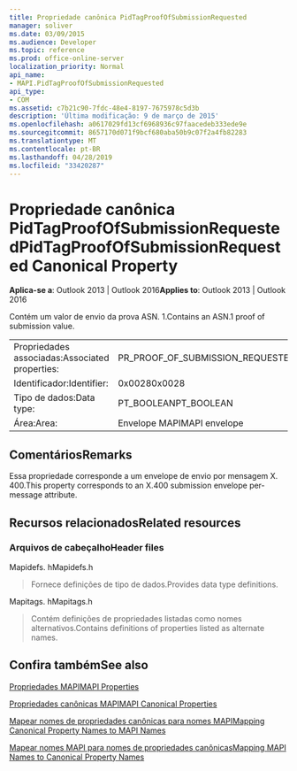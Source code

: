 ```yaml
---
title: Propriedade canônica PidTagProofOfSubmissionRequested
manager: soliver
ms.date: 03/09/2015
ms.audience: Developer
ms.topic: reference
ms.prod: office-online-server
localization_priority: Normal
api_name:
- MAPI.PidTagProofOfSubmissionRequested
api_type:
- COM
ms.assetid: c7b21c90-7fdc-48e4-8197-7675978c5d3b
description: 'Última modificação: 9 de março de 2015'
ms.openlocfilehash: a0617029fd13cf6968936c97faacedeb333ede9e
ms.sourcegitcommit: 8657170d071f9bcf680aba50b9c07f2a4fb82283
ms.translationtype: MT
ms.contentlocale: pt-BR
ms.lasthandoff: 04/28/2019
ms.locfileid: "33420287"
---
```

# <a name="pidtagproofofsubmissionrequested-canonical-property"></a><span data-ttu-id="26b85-103">Propriedade canônica PidTagProofOfSubmissionRequested</span><span class="sxs-lookup"><span data-stu-id="26b85-103">PidTagProofOfSubmissionRequested Canonical Property</span></span>

  
  
<span data-ttu-id="26b85-104">**Aplica-se a**: Outlook 2013 | Outlook 2016</span><span class="sxs-lookup"><span data-stu-id="26b85-104">**Applies to**: Outlook 2013 | Outlook 2016</span></span> 
  
<span data-ttu-id="26b85-105">Contém um valor de envio da prova ASN. 1.</span><span class="sxs-lookup"><span data-stu-id="26b85-105">Contains an ASN.1 proof of submission value.</span></span>
  
|||
|:-----|:-----|
|<span data-ttu-id="26b85-106">Propriedades associadas:</span><span class="sxs-lookup"><span data-stu-id="26b85-106">Associated properties:</span></span>  <br/> |<span data-ttu-id="26b85-107">PR_PROOF_OF_SUBMISSION_REQUESTED</span><span class="sxs-lookup"><span data-stu-id="26b85-107">PR_PROOF_OF_SUBMISSION_REQUESTED</span></span>  <br/> |
|<span data-ttu-id="26b85-108">Identificador:</span><span class="sxs-lookup"><span data-stu-id="26b85-108">Identifier:</span></span>  <br/> |<span data-ttu-id="26b85-109">0x0028</span><span class="sxs-lookup"><span data-stu-id="26b85-109">0x0028</span></span>  <br/> |
|<span data-ttu-id="26b85-110">Tipo de dados:</span><span class="sxs-lookup"><span data-stu-id="26b85-110">Data type:</span></span>  <br/> |<span data-ttu-id="26b85-111">PT_BOOLEAN</span><span class="sxs-lookup"><span data-stu-id="26b85-111">PT_BOOLEAN</span></span>  <br/> |
|<span data-ttu-id="26b85-112">Área:</span><span class="sxs-lookup"><span data-stu-id="26b85-112">Area:</span></span>  <br/> |<span data-ttu-id="26b85-113">Envelope MAPI</span><span class="sxs-lookup"><span data-stu-id="26b85-113">MAPI envelope</span></span>  <br/> |
   
## <a name="remarks"></a><span data-ttu-id="26b85-114">Comentários</span><span class="sxs-lookup"><span data-stu-id="26b85-114">Remarks</span></span>

<span data-ttu-id="26b85-115">Essa propriedade corresponde a um envelope de envio por mensagem X. 400.</span><span class="sxs-lookup"><span data-stu-id="26b85-115">This property corresponds to an X.400 submission envelope per-message attribute.</span></span>
  
## <a name="related-resources"></a><span data-ttu-id="26b85-116">Recursos relacionados</span><span class="sxs-lookup"><span data-stu-id="26b85-116">Related resources</span></span>

### <a name="header-files"></a><span data-ttu-id="26b85-117">Arquivos de cabeçalho</span><span class="sxs-lookup"><span data-stu-id="26b85-117">Header files</span></span>

<span data-ttu-id="26b85-118">Mapidefs. h</span><span class="sxs-lookup"><span data-stu-id="26b85-118">Mapidefs.h</span></span>
  
> <span data-ttu-id="26b85-119">Fornece definições de tipo de dados.</span><span class="sxs-lookup"><span data-stu-id="26b85-119">Provides data type definitions.</span></span>
    
<span data-ttu-id="26b85-120">Mapitags. h</span><span class="sxs-lookup"><span data-stu-id="26b85-120">Mapitags.h</span></span>
  
> <span data-ttu-id="26b85-121">Contém definições de propriedades listadas como nomes alternativos.</span><span class="sxs-lookup"><span data-stu-id="26b85-121">Contains definitions of properties listed as alternate names.</span></span>
    
## <a name="see-also"></a><span data-ttu-id="26b85-122">Confira também</span><span class="sxs-lookup"><span data-stu-id="26b85-122">See also</span></span>



[<span data-ttu-id="26b85-123">Propriedades MAPI</span><span class="sxs-lookup"><span data-stu-id="26b85-123">MAPI Properties</span></span>](mapi-properties.md)
  
[<span data-ttu-id="26b85-124">Propriedades canônicas MAPI</span><span class="sxs-lookup"><span data-stu-id="26b85-124">MAPI Canonical Properties</span></span>](mapi-canonical-properties.md)
  
[<span data-ttu-id="26b85-125">Mapear nomes de propriedades canônicas para nomes MAPI</span><span class="sxs-lookup"><span data-stu-id="26b85-125">Mapping Canonical Property Names to MAPI Names</span></span>](mapping-canonical-property-names-to-mapi-names.md)
  
[<span data-ttu-id="26b85-126">Mapear nomes MAPI para nomes de propriedades canônicas</span><span class="sxs-lookup"><span data-stu-id="26b85-126">Mapping MAPI Names to Canonical Property Names</span></span>](mapping-mapi-names-to-canonical-property-names.md)

